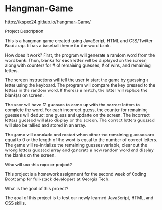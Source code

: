 # Hangman-Game

https://kspex24.github.io/Hangman-Game/

Project Description:

This is a hangman game created using JavaScript, HTML and 
CSS/Twitter Bootstrap.  It has a baseball theme for the word bank.


How does it work?
First, the program will generate a random word from the word bank.  Then, blanks for each letter will be displayed on the screen, along with counters for # of remaining guesses, # of wins, and remaining letters.

The screen instructions will tell the user to start the game by guessing a letter using the keyboard.  The program will compare the key pressed to the letters in the random word. If there is a match, the letter will replace the blank(s) on screen.

The user will have 12 guesses to come up with the correct letters to complete the word.  For each incorrect guess, the counter for remaining guesses will deduct one guess and updarte on the screen.  The incorrect letters guessed will also display on the screen. The correct letters guessed will also be tallied and stored in an array.

The game will conclude and restart when either the remaining guesses are equal to 0 or the length of the word is equal to the number of correct letters.  The game will re-initialize the remaining guesses variable, clear out the wrong letters guessed array and generate a new random word and display the blanks on the screen.


Who will use this repo or project?

This project is a homework assignment for the second week of Coding Bootcamp for full-stack developers at Georgia Tech.

What is the goal of this project?

The goal of this project is to test our newly learned JavaScript, HTML, and CSS skills.
